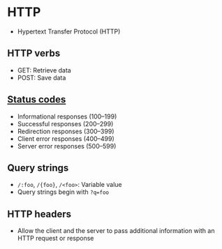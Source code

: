 # HTTP

- Hypertext Transfer Protocol (HTTP)

## HTTP verbs

- GET: Retrieve data
- POST: Save data

## [Status codes](https://developer.mozilla.org/en-US/docs/Web/HTTP/Status)

- Informational responses (100–199)
- Successful responses (200–299)
- Redirection responses (300–399)
- Client error responses (400–499)
- Server error responses (500–599)

## Query strings

- `/:foo`, `/{foo}`, `/<foo>`: Variable value
- Query strings begin with `?q=foo`

## HTTP headers

- Allow the client and the server to pass additional information with an HTTP request or response
